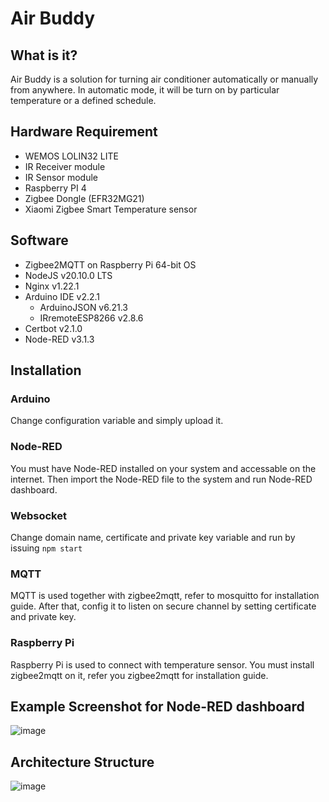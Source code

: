 # Air Buddy
## What is it?
Air Buddy is a solution for turning air conditioner automatically or manually from anywhere. In automatic mode, it will be turn on by particular temperature or a defined schedule.
## Hardware Requirement
- WEMOS LOLIN32 LITE
- IR Receiver module
- IR Sensor module
- Raspberry PI 4
- Zigbee Dongle (EFR32MG21)
- Xiaomi Zigbee Smart Temperature sensor
## Software
- Zigbee2MQTT on Raspberry Pi 64-bit OS
- NodeJS v20.10.0 LTS
- Nginx v1.22.1
- Arduino IDE v2.2.1
  - ArduinoJSON v6.21.3
  - IRremoteESP8266 v2.8.6
- Certbot v2.1.0
- Node-RED v3.1.3
## Installation
### Arduino
Change configuration variable and simply upload it.
### Node-RED
You must have Node-RED installed on your system and accessable on the internet. Then import the Node-RED file to the system and run Node-RED dashboard.
### Websocket
Change domain name, certificate and private key variable and run by issuing `npm start`
### MQTT
MQTT is used together with zigbee2mqtt, refer to mosquitto for installation guide. After that, config it to listen on secure channel by setting certificate and private key.
### Raspberry Pi
Raspberry Pi is used to connect with temperature sensor. You must install zigbee2mqtt on it, refer you zigbee2mqtt for installation guide.
## Example Screenshot for Node-RED dashboard
![image](https://github.com/buratud/air-buddy/assets/62024314/67f16975-eecf-4dd0-9e5c-4ead10b2e89b)
## Architecture Structure
![image](https://github.com/buratud/air-buddy/assets/62024314/678b5cf3-ec78-497e-b6c3-af409d316f6e)



